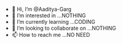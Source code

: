 - 👋 Hi, I’m @Aaditya-Garg
- 👀 I’m interested in ...NOTHING
- 🌱 I’m currently learning ...CODING
- 💞️ I’m looking to collaborate on ...NOTHING
- 📫 How to reach me ...NO NEED

<!---
My all repositary are ✨ special ✨ repository......................
ok now bye.....................
